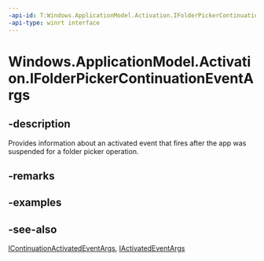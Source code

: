 ```yaml
---
-api-id: T:Windows.ApplicationModel.Activation.IFolderPickerContinuationEventArgs
-api-type: winrt interface
---
```


<!-- Interface syntax.
public interface IFolderPickerContinuationEventArgs : Windows.ApplicationModel.Activation.IActivatedEventArgs, Windows.ApplicationModel.Activation.IContinuationActivatedEventArgs
-->

# Windows.ApplicationModel.Activation.IFolderPickerContinuationEventArgs

## -description
Provides information about an activated event that fires after the app was suspended for a folder picker operation.

## -remarks

## -examples

## -see-also
[IContinuationActivatedEventArgs](icontinuationactivatedeventargs.md), [IActivatedEventArgs](iactivatedeventargs.md)